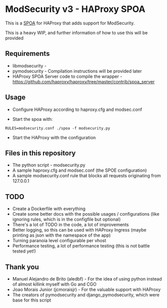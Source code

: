 # ModSecurity v3 - HAProxy SPOA

This is a [SPOA](https://www.haproxy.com/blog/extending-haproxy-with-the-stream-processing-offload-engine/) for HAProxy 
that adds support for ModSecurity.

This is a heavy WIP, and further information of how to use this will be provided

## Requirements
* libmodsecurity - 
* pymodsecurity - Compilation instructions will be provided later
* HAProxy SPOA Server code to compile the wrapper - https://github.com/haproxy/haproxy/tree/master/contrib/spoa_server

## Usage

* Configure HAProxy according to haproxy.cfg and modsec.conf

* Start the spoa with: 
```
RULES=modsecurity.conf ./spoa -f modsecurity.py
```

* Start the HAProxy with the configuration

## Files in this repository

* The python script - modsecurity.py
* A sample haproxy.cfg and modsec.conf (the SPOE configuration)
* A sample modsecurity.conf rule that blocks all requests originating from 127.0.0.1

## TODO
* Create a Dockerfile with everything
* Create some better docs with the possible usages / configurations (like ignoring rules, which is in the configfile but optional)
* There's a lot of TODO in the code, a lot of improvements
* Better logging, so this can be used with HAProxy Ingress (maybe printing as json with the namespace of the app)
* Turning paranoia level configurable per vhost
* Performance testing, a lot of performance testing (this is not battle tested yet!)

## Thank you
- Manuel Alejandro de Brito (aledbf) - For the idea of using python instead of almost killink myself with Go and CGO
- Joao Morais Junior (jcmoraisjr) - For the valuable support with HAProxy
- The creators of pymodsecurity and django_pymodsecurity, which were base for this script
